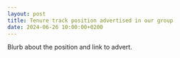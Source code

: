 ```yaml
---
layout: post
title: Tenure track position advertised in our group
date: 2024-06-26 10:00:00+0200
---
```


Blurb about the position and link to advert.